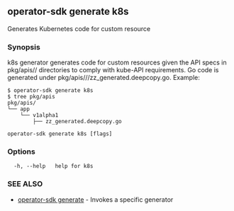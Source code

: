 ## operator-sdk generate k8s

Generates Kubernetes code for custom resource

### Synopsis

k8s generator generates code for custom resources given the API
specs in pkg/apis/<group>/<version> directories to comply with kube-API
requirements. Go code is generated under
pkg/apis/<group>/<version>/zz_generated.deepcopy.go.
Example:

	$ operator-sdk generate k8s
	$ tree pkg/apis
	pkg/apis/
	└── app
		└── v1alpha1
			├── zz_generated.deepcopy.go


```
operator-sdk generate k8s [flags]
```

### Options

```
  -h, --help   help for k8s
```

### SEE ALSO

* [operator-sdk generate](operator-sdk_generate.md)	 - Invokes a specific generator

